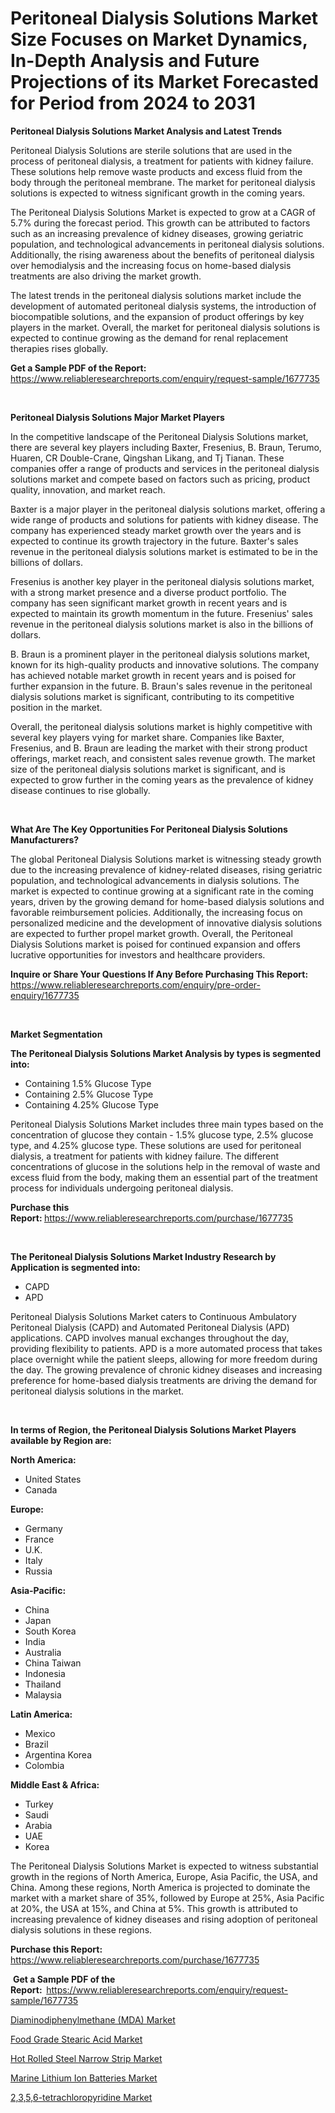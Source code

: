 <p><h1>Peritoneal Dialysis Solutions Market Size Focuses on Market Dynamics, In-Depth Analysis and Future Projections of its Market Forecasted for Period from 2024 to 2031</h1></p><p><strong>Peritoneal Dialysis Solutions Market Analysis and Latest Trends</strong></p>
<p><p>Peritoneal Dialysis Solutions are sterile solutions that are used in the process of peritoneal dialysis, a treatment for patients with kidney failure. These solutions help remove waste products and excess fluid from the body through the peritoneal membrane. The market for peritoneal dialysis solutions is expected to witness significant growth in the coming years.</p><p>The Peritoneal Dialysis Solutions Market is expected to grow at a CAGR of 5.7% during the forecast period. This growth can be attributed to factors such as an increasing prevalence of kidney diseases, growing geriatric population, and technological advancements in peritoneal dialysis solutions. Additionally, the rising awareness about the benefits of peritoneal dialysis over hemodialysis and the increasing focus on home-based dialysis treatments are also driving the market growth.</p><p>The latest trends in the peritoneal dialysis solutions market include the development of automated peritoneal dialysis systems, the introduction of biocompatible solutions, and the expansion of product offerings by key players in the market. Overall, the market for peritoneal dialysis solutions is expected to continue growing as the demand for renal replacement therapies rises globally.</p></p>
<p><strong>Get a Sample PDF of the Report:&nbsp;</strong> <a href="https://www.reliableresearchreports.com/enquiry/request-sample/1677735">https://www.reliableresearchreports.com/enquiry/request-sample/1677735</a></p>
<p>&nbsp;</p>
<p><strong>Peritoneal Dialysis Solutions Major Market Players</strong></p>
<p><p>In the competitive landscape of the Peritoneal Dialysis Solutions market, there are several key players including Baxter, Fresenius, B. Braun, Terumo, Huaren, CR Double-Crane, Qingshan Likang, and Tj Tianan. These companies offer a range of products and services in the peritoneal dialysis solutions market and compete based on factors such as pricing, product quality, innovation, and market reach.</p><p>Baxter is a major player in the peritoneal dialysis solutions market, offering a wide range of products and solutions for patients with kidney disease. The company has experienced steady market growth over the years and is expected to continue its growth trajectory in the future. Baxter's sales revenue in the peritoneal dialysis solutions market is estimated to be in the billions of dollars.</p><p>Fresenius is another key player in the peritoneal dialysis solutions market, with a strong market presence and a diverse product portfolio. The company has seen significant market growth in recent years and is expected to maintain its growth momentum in the future. Fresenius' sales revenue in the peritoneal dialysis solutions market is also in the billions of dollars.</p><p>B. Braun is a prominent player in the peritoneal dialysis solutions market, known for its high-quality products and innovative solutions. The company has achieved notable market growth in recent years and is poised for further expansion in the future. B. Braun's sales revenue in the peritoneal dialysis solutions market is significant, contributing to its competitive position in the market.</p><p>Overall, the peritoneal dialysis solutions market is highly competitive with several key players vying for market share. Companies like Baxter, Fresenius, and B. Braun are leading the market with their strong product offerings, market reach, and consistent sales revenue growth. The market size of the peritoneal dialysis solutions market is significant, and is expected to grow further in the coming years as the prevalence of kidney disease continues to rise globally.</p></p>
<p>&nbsp;</p>
<p><strong>What Are The Key Opportunities For Peritoneal Dialysis Solutions Manufacturers?</strong></p>
<p><p>The global Peritoneal Dialysis Solutions market is witnessing steady growth due to the increasing prevalence of kidney-related diseases, rising geriatric population, and technological advancements in dialysis solutions. The market is expected to continue growing at a significant rate in the coming years, driven by the growing demand for home-based dialysis solutions and favorable reimbursement policies. Additionally, the increasing focus on personalized medicine and the development of innovative dialysis solutions are expected to further propel market growth. Overall, the Peritoneal Dialysis Solutions market is poised for continued expansion and offers lucrative opportunities for investors and healthcare providers.</p></p>
<p><strong>Inquire or Share Your Questions If Any Before Purchasing This Report:</strong> <a href="https://www.reliableresearchreports.com/enquiry/pre-order-enquiry/1677735">https://www.reliableresearchreports.com/enquiry/pre-order-enquiry/1677735</a></p>
<p>&nbsp;</p>
<p><strong>Market Segmentation</strong></p>
<p><strong>The Peritoneal Dialysis Solutions Market Analysis by types is segmented into:</strong></p>
<p><ul><li>Containing 1.5% Glucose Type</li><li>Containing 2.5% Glucose Type</li><li>Containing 4.25% Glucose Type</li></ul></p>
<p><p>Peritoneal Dialysis Solutions Market includes three main types based on the concentration of glucose they contain - 1.5% glucose type, 2.5% glucose type, and 4.25% glucose type. These solutions are used for peritoneal dialysis, a treatment for patients with kidney failure. The different concentrations of glucose in the solutions help in the removal of waste and excess fluid from the body, making them an essential part of the treatment process for individuals undergoing peritoneal dialysis.</p></p>
<p><strong>Purchase this Report:&nbsp;</strong><a href="https://www.reliableresearchreports.com/purchase/1677735">https://www.reliableresearchreports.com/purchase/1677735</a></p>
<p>&nbsp;</p>
<p><strong>The Peritoneal Dialysis Solutions Market Industry Research by Application is segmented into:</strong></p>
<p><ul><li>CAPD</li><li>APD</li></ul></p>
<p><p>Peritoneal Dialysis Solutions Market caters to Continuous Ambulatory Peritoneal Dialysis (CAPD) and Automated Peritoneal Dialysis (APD) applications. CAPD involves manual exchanges throughout the day, providing flexibility to patients. APD is a more automated process that takes place overnight while the patient sleeps, allowing for more freedom during the day. The growing prevalence of chronic kidney diseases and increasing preference for home-based dialysis treatments are driving the demand for peritoneal dialysis solutions in the market.</p></p>
<p>&nbsp;</p>
<p><strong>In terms of Region, the Peritoneal Dialysis Solutions Market Players available by Region are:</strong></p>
<p>
    <p> <strong> North America: </strong>
        <ul>
            <li>United States</li>
            <li>Canada</li>
        </ul>
        </p> 
    <p> <strong> Europe: </strong>
        <ul>
            <li>Germany</li>
            <li>France</li>
            <li>U.K.</li>
            <li>Italy</li>
            <li>Russia</li>
        </ul>
        </p> 
    <p> <strong> Asia-Pacific: </strong>
        <ul>
            <li>China</li>
            <li>Japan</li>
            <li>South Korea</li>
            <li>India</li>
            <li>Australia</li>
            <li>China Taiwan</li>
            <li>Indonesia</li>
            <li>Thailand</li>
            <li>Malaysia</li>
        </ul>
        </p> 
    <p> <strong> Latin America: </strong>
        <ul>
            <li>Mexico</li>
            <li>Brazil</li>
            <li>Argentina Korea</li>
            <li>Colombia</li>
        </ul>
        </p> 
    <p> <strong> Middle East & Africa: </strong>
        <ul>
            <li>Turkey</li>
            <li>Saudi</li>
            <li>Arabia</li>
            <li>UAE</li>
            <li>Korea</li>
        </ul>
    </p>
    </p>
<p><p>The Peritoneal Dialysis Solutions Market is expected to witness substantial growth in the regions of North America, Europe, Asia Pacific, the USA, and China. Among these regions, North America is projected to dominate the market with a market share of 35%, followed by Europe at 25%, Asia Pacific at 20%, the USA at 15%, and China at 5%. This growth is attributed to increasing prevalence of kidney diseases and rising adoption of peritoneal dialysis solutions in these regions.</p></p>
<p><strong>Purchase this Report: </strong><a href="https://www.reliableresearchreports.com/purchase/1677735">https://www.reliableresearchreports.com/purchase/1677735</a></p>
<p>&nbsp;<strong>Get a Sample PDF of the Report:&nbsp;&nbsp;</strong><a href="https://www.reliableresearchreports.com/enquiry/request-sample/1677735">https://www.reliableresearchreports.com/enquiry/request-sample/1677735</a></p>
<p><strong></strong></p>
<p><p><a href="https://github.com/bracarafogo/Market-Research-Report-List-2/blob/main/diaminodiphenylmethane-mda-market.md">Diaminodiphenylmethane (MDA) Market</a></p><p><a href="https://github.com/abdelrhmankishk22/Market-Research-Report-List-3/blob/main/food-grade-stearic-acid-market.md">Food Grade Stearic Acid Market</a></p><p><a href="https://issuu.com/reportprime-2/docs/hot-rolled-steel-narrow-strip-market-size-2030.ppt">Hot Rolled Steel Narrow Strip Market</a></p><p><a href="https://issuu.com/reportprime-2/docs/marine-lithium-ion-batteries-market-size-2030.pptx">Marine Lithium Ion Batteries Market</a></p><p><a href="https://github.com/joannagoyvaerts/Market-Research-Report-List-1/blob/main/2356-tetrachloropyridine-market.md">2,3,5,6-tetrachloropyridine Market</a></p></p>